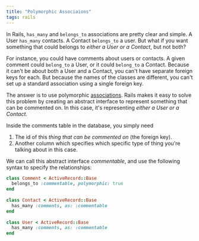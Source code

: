 ```yaml
---
title: "Polymorphic Associaions"
tags: rails
---
```


In Rails, `has_many` and `belongs_to` associations are pretty clear and simple. A User `has_many` contacts. A Contact `belongs_to` a user. But what if you want something that could belongs to <em>either a User or a Contact</em>, but not both?

For instance, you could have comments about users or contacts. A given comment could `belong_to` a User, or it could `belong_to` a Contact. Because it can't be about both a User and a Contact, you can't have separate foreign keys for each. But because the names of the classes are different, you can't set up a standard association using a single foreign key.

The answer is to use polymorphic [associations][1]. Rails makes it easy to solve this problem by creating an abstract interface to represent something that can be commented on. In this case, it's representing <em>either a User or a Contact.</em> 

Inside the comments table in the database, you simply need 
1. The id of this <em>thing that can be commented on</em> (the foreign key).
2. Another column which specifies which specific type of thing you're talking about in this case.

We can call this abstract interface <em>commentable</em>, and use the following syntax to specify the relationships:
    
```ruby
class Comment < ActiveRecord::Base
  belongs_to :commentable, polymorphic: true
end
 
class Contact < ActiveRecord::Base
  has_many :comments, as: :commentable
end
 
class User < ActiveRecord::Base
  has_many :comments, as: :commentable
end
```

[1]: http://guides.rubyonrails.org/association_basics.html#polymorphic-associations "Rails guides on polymorphic associations"